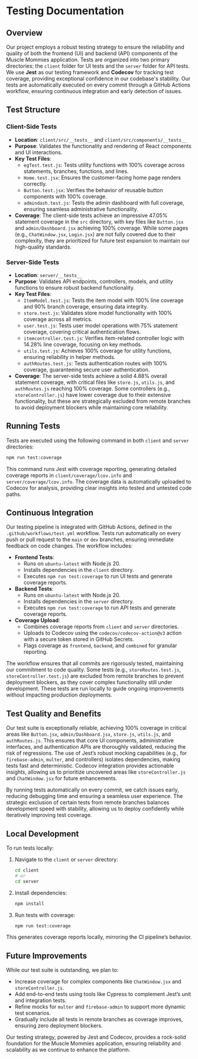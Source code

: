 # Testing Documentation

## Overview

Our project employs a robust testing strategy to ensure the reliability and quality of both the frontend (UI) and backend (API) components of the Muscle Mommies application. Tests are organized into two primary directories: the `client` folder for UI tests and the `server` folder for API tests. We use **Jest** as our testing framework and **Codecov** for tracking test coverage, providing exceptional confidence in our codebase's stability. Our tests are automatically executed on every commit through a GitHub Actions workflow, ensuring continuous integration and early detection of issues.

## Test Structure

### Client-Side Tests
- **Location**: `client/src/__tests__` and `client/src/components/__tests__`
- **Purpose**: Validates the functionality and rendering of React components and UI interactions.
- **Key Test Files**:
  - `egTest.test.js`: Tests utility functions with 100% coverage across statements, branches, functions, and lines.
  - `Home.test.jsx`: Ensures the customer-facing home page renders correctly.
  - `Button.test.jsx`: Verifies the behavior of reusable button components with 100% coverage.
  - `admindash.test.js`: Tests the admin dashboard with full coverage, ensuring seamless administrative functionality.
- **Coverage**: The client-side tests achieve an impressive 47.05% statement coverage in the `src` directory, with key files like `Button.jsx` and `admin/Dashboard.jsx` achieving 100% coverage. While some pages (e.g., `ChatWindow.jsx`, `Login.jsx`) are not fully covered due to their complexity, they are prioritized for future test expansion to maintain our high-quality standards.

### Server-Side Tests
- **Location**: `server/__tests__`
- **Purpose**: Validates API endpoints, controllers, models, and utility functions to ensure robust backend functionality.
- **Key Test Files**:
  - `ItemModel.test.js`: Tests the item model with 100% line coverage and 90% branch coverage, ensuring data integrity.
  - `store.test.js`: Validates store model functionality with 100% coverage across all metrics.
  - `user.test.js`: Tests user model operations with 75% statement coverage, covering critical authentication flows.
  - `itemcontroller.test.js`: Verifies item-related controller logic with 14.28% line coverage, focusing on key methods.
  - `utils.test.js`: Achieves 100% coverage for utility functions, ensuring reliability in helper methods.
  - `authRoutes.test.js`: Tests authentication routes with 100% coverage, guaranteeing secure user authentication.
- **Coverage**: The server-side tests achieve a solid 4.88% overall statement coverage, with critical files like `store.js`, `utils.js`, and `authRoutes.js` reaching 100% coverage. Some controllers (e.g., `storeController.js`) have lower coverage due to their extensive functionality, but these are strategically excluded from remote branches to avoid deployment blockers while maintaining core reliability.

## Running Tests
Tests are executed using the following command in both `client` and `server` directories:
```bash
npm run test:coverage
```
This command runs Jest with coverage reporting, generating detailed coverage reports in `client/coverage/lcov.info` and `server/coverage/lcov.info`. The coverage data is automatically uploaded to Codecov for analysis, providing clear insights into tested and untested code paths.

## Continuous Integration
Our testing pipeline is integrated with GitHub Actions, defined in the `.github/workflows/test.yml` workflow. Tests run automatically on every push or pull request to the `main` or `dev` branches, ensuring immediate feedback on code changes. The workflow includes:

- **Frontend Tests**:
  - Runs on `ubuntu-latest` with Node.js 20.
  - Installs dependencies in the `client` directory.
  - Executes `npm run test:coverage` to run UI tests and generate coverage reports.
- **Backend Tests**:
  - Runs on `ubuntu-latest` with Node.js 20.
  - Installs dependencies in the `server` directory.
  - Executes `npm run test:coverage` to run API tests and generate coverage reports.
- **Coverage Upload**:
  - Combines coverage reports from `client` and `server` directories.
  - Uploads to Codecov using the `codecov/codecov-action@v3` action with a secure token stored in GitHub Secrets.
  - Flags coverage as `frontend`, `backend`, and `combined` for granular reporting.

The workflow ensures that all commits are rigorously tested, maintaining our commitment to code quality. Some tests (e.g., `storeRoutes.test.js`, `storeController.test.js`) are excluded from remote branches to prevent deployment blockers, as they cover complex functionality still under development. These tests are run locally to guide ongoing improvements without impacting production deployments.

## Test Quality and Benefits
Our test suite is exceptionally reliable, achieving 100% coverage in critical areas like `Button.jsx`, `admin/Dashboard.jsx`, `store.js`, `utils.js`, and `authRoutes.js`. This ensures that core UI components, administrative interfaces, and authentication APIs are thoroughly validated, reducing the risk of regressions. The use of Jest’s robust mocking capabilities (e.g., for `firebase-admin`, `multer`, and controllers) isolates dependencies, making tests fast and deterministic. Codecov integration provides actionable insights, allowing us to prioritize uncovered areas like `storeController.js` and `ChatWindow.jsx` for future enhancements.

By running tests automatically on every commit, we catch issues early, reducing debugging time and ensuring a seamless user experience. The strategic exclusion of certain tests from remote branches balances development speed with stability, allowing us to deploy confidently while iteratively improving test coverage.

## Local Development
To run tests locally:
1. Navigate to the `client` or `server` directory:
   ```bash
   cd client
   # or
   cd server
   ```
2. Install dependencies:
   ```bash
   npm install
   ```
3. Run tests with coverage:
   ```bash
   npm run test:coverage
   ```
This generates coverage reports locally, mirroring the CI pipeline’s behavior.

## Future Improvements
While our test suite is outstanding, we plan to:
- Increase coverage for complex components like `ChatWindow.jsx` and `storeController.js`.
- Add end-to-end tests using tools like Cypress to complement Jest’s unit and integration tests.
- Refine mocks for `multer` and `firebase-admin` to support more dynamic test scenarios.
- Gradually include all tests in remote branches as coverage improves, ensuring zero deployment blockers.

Our testing strategy, powered by Jest and Codecov, provides a rock-solid foundation for the Muscle Mommies application, ensuring reliability and scalability as we continue to enhance the platform.